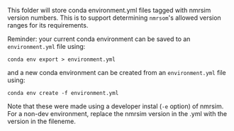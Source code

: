 This folder will store conda environment.yml files tagged with nmrsim version numbers.
This is to support determining `nmrsom`'s allowed version ranges for its requirements.

Reminder: your current conda environment can be saved to an `environment.yml` file using:

```
conda env export > environment.yml
```

and a new conda environment can be created from an `environment.yml` file using:

```
conda env create -f environment.yml
```

Note that these were made using a developer instal (`-e` option) of nmrsim.
For a non-dev environment, replace the nmrsim version in the .yml with the version in the fileneme.
